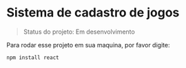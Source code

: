 # Sistema de cadastro de jogos

> Status do projeto: Em desenvolvimento

Para rodar esse projeto em sua maquina, por favor digite:

```
npm install react
```
